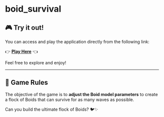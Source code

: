# boid_survival

## 🎮 Try it out!

You can access and play the application directly from the following link:

👉 [**Play Here**](https://hirodesu85.github.io/boid_survival/) 👈

Feel free to explore and enjoy!

---

## 📜 Game Rules

The objective of the game is to **adjust the Boid model parameters** to create a flock of Boids that can survive for as many waves as possible.

Can you build the ultimate flock of Boids? 🐦✨
